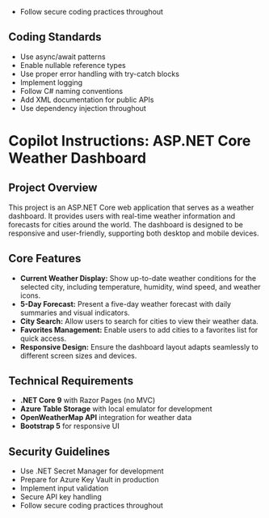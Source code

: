 - Follow secure coding practices throughout

## Coding Standards
- Use async/await patterns
- Enable nullable reference types
- Use proper error handling with try-catch blocks
- Implement logging
- Follow C# naming conventions
- Add XML documentation for public APIs
- Use dependency injection throughout
# Copilot Instructions: ASP.NET Core Weather Dashboard
 
## Project Overview
This project is an ASP.NET Core web application that serves as a weather dashboard. It provides users with real-time weather information and forecasts for cities around the world. The dashboard is designed to be responsive and user-friendly, supporting both desktop and mobile devices.
 
## Core Features
 - **Current Weather Display:** Show up-to-date weather conditions for the selected city, including temperature, humidity, wind speed, and weather icons.
 - **5-Day Forecast:** Present a five-day weather forecast with daily summaries and visual indicators.
 - **City Search:** Allow users to search for cities to view their weather data.
 - **Favorites Management:** Enable users to add cities to a favorites list for quick access.
 - **Responsive Design:** Ensure the dashboard layout adapts seamlessly to different screen sizes and devices.

## Technical Requirements
- **.NET Core 9** with Razor Pages (no MVC)
- **Azure Table Storage** with local emulator for development
- **OpenWeatherMap API** integration for weather data
- **Bootstrap 5** for responsive UI


## Security Guidelines
- Use .NET Secret Manager for development
- Prepare for Azure Key Vault in production
- Implement input validation
- Secure API key handling
- Follow secure coding practices throughout

